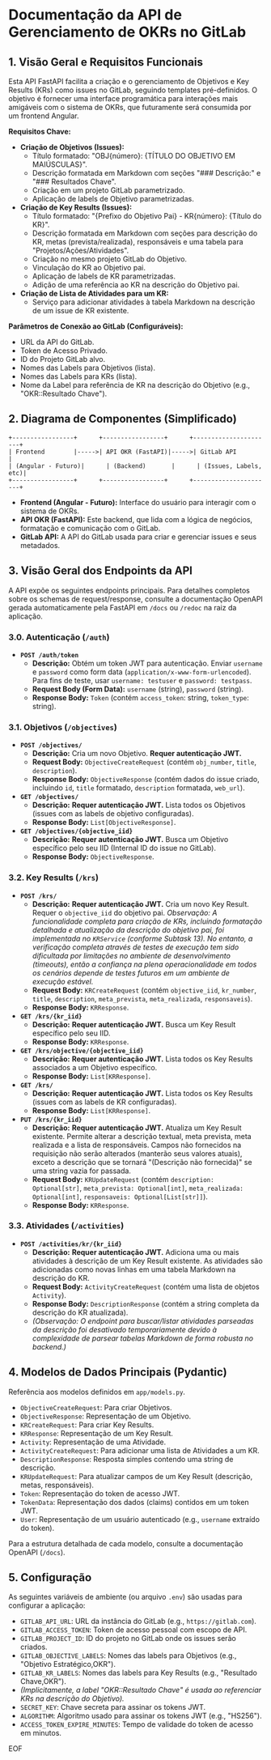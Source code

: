 # Documentação da API de Gerenciamento de OKRs no GitLab

## 1. Visão Geral e Requisitos Funcionais

Esta API FastAPI facilita a criação e o gerenciamento de Objetivos e Key Results (KRs) como issues no GitLab, seguindo templates pré-definidos. O objetivo é fornecer uma interface programática para interações mais amigáveis com o sistema de OKRs, que futuramente será consumida por um frontend Angular.

**Requisitos Chave:**

*   **Criação de Objetivos (Issues):**
    *   Título formatado: "OBJ{número}: {TÍTULO DO OBJETIVO EM MAIÚSCULAS}".
    *   Descrição formatada em Markdown com seções "### Descrição:" e "### Resultados Chave".
    *   Criação em um projeto GitLab parametrizado.
    *   Aplicação de labels de Objetivo parametrizadas.
*   **Criação de Key Results (Issues):**
    *   Título formatado: "{Prefixo do Objetivo Pai} - KR{número}: {Título do KR}".
    *   Descrição formatada em Markdown com seções para descrição do KR, metas (prevista/realizada), responsáveis e uma tabela para "Projetos/Ações/Atividades".
    *   Criação no mesmo projeto GitLab do Objetivo.
    *   Vinculação do KR ao Objetivo pai.
    *   Aplicação de labels de KR parametrizadas.
    *   Adição de uma referência ao KR na descrição do Objetivo pai.
*   **Criação de Lista de Atividades para um KR:**
    *   Serviço para adicionar atividades à tabela Markdown na descrição de um issue de KR existente.

**Parâmetros de Conexão ao GitLab (Configuráveis):**
*   URL da API do GitLab.
*   Token de Acesso Privado.
*   ID do Projeto GitLab alvo.
*   Nomes das Labels para Objetivos (lista).
*   Nomes das Labels para KRs (lista).
*   Nome da Label para referência de KR na descrição do Objetivo (e.g., "OKR::Resultado Chave").

## 2. Diagrama de Componentes (Simplificado)

```
+-----------------+      +-----------------+      +----------------------+
| Frontend        |----->| API OKR (FastAPI)|----->| GitLab API           |
| (Angular - Futuro)|      | (Backend)       |      | (Issues, Labels, etc)|
+-----------------+      +-----------------+      +----------------------+
```

*   **Frontend (Angular - Futuro):** Interface do usuário para interagir com o sistema de OKRs.
*   **API OKR (FastAPI):** Este backend, que lida com a lógica de negócios, formatação e comunicação com o GitLab.
*   **GitLab API:** A API do GitLab usada para criar e gerenciar issues e seus metadados.

## 3. Visão Geral dos Endpoints da API

A API expõe os seguintes endpoints principais. Para detalhes completos sobre os schemas de request/response, consulte a documentação OpenAPI gerada automaticamente pela FastAPI em `/docs` ou `/redoc` na raiz da aplicação.

### 3.0. Autenticação (`/auth`)

*   **`POST /auth/token`**
    *   **Descrição:** Obtém um token JWT para autenticação. Enviar `username` e `password` como form data (`application/x-www-form-urlencoded`). Para fins de teste, usar `username: testuser` e `password: testpass`.
    *   **Request Body (Form Data):** `username` (string), `password` (string).
    *   **Response Body:** `Token` (contém `access_token`: string, `token_type`: string).

### 3.1. Objetivos (`/objectives`)

*   **`POST /objectives/`**
    *   **Descrição:** Cria um novo Objetivo. **Requer autenticação JWT.**
    *   **Request Body:** `ObjectiveCreateRequest` (contém `obj_number`, `title`, `description`).
    *   **Response Body:** `ObjectiveResponse` (contém dados do issue criado, incluindo `id`, `title` formatado, `description` formatada, `web_url`).
*   **`GET /objectives/`**
    *   **Descrição:** **Requer autenticação JWT.** Lista todos os Objetivos (issues com as labels de objetivo configuradas).
    *   **Response Body:** `List[ObjectiveResponse]`.
*   **`GET /objectives/{objective_iid}`**
    *   **Descrição:** **Requer autenticação JWT.** Busca um Objetivo específico pelo seu IID (Internal ID do issue no GitLab).
    *   **Response Body:** `ObjectiveResponse`.

### 3.2. Key Results (`/krs`)

*   **`POST /krs/`**
    *   **Descrição:** **Requer autenticação JWT.** Cria um novo Key Result. Requer o `objective_iid` do objetivo pai.
        *Observação: A funcionalidade completa para criação de KRs, incluindo formatação detalhada e atualização da descrição do objetivo pai, foi implementada no `KRService` (conforme Subtask 13). No entanto, a verificação completa através de testes de execução tem sido dificultada por limitações no ambiente de desenvolvimento (timeouts), então a confiança na plena operacionalidade em todos os cenários depende de testes futuros em um ambiente de execução estável.*
    *   **Request Body:** `KRCreateRequest` (contém `objective_iid`, `kr_number`, `title`, `description`, `meta_prevista`, `meta_realizada`, `responsaveis`).
    *   **Response Body:** `KRResponse`.
*   **`GET /krs/{kr_iid}`**
    *   **Descrição:** **Requer autenticação JWT.** Busca um Key Result específico pelo seu IID.
    *   **Response Body:** `KRResponse`.
*   **`GET /krs/objective/{objective_iid}`**
    *   **Descrição:** **Requer autenticação JWT.** Lista todos os Key Results associados a um Objetivo específico.
    *   **Response Body:** `List[KRResponse]`.
*   **`GET /krs/`**
    *   **Descrição:** **Requer autenticação JWT.** Lista todos os Key Results (issues com as labels de KR configuradas).
    *   **Response Body:** `List[KRResponse]`.
*   **`PUT /krs/{kr_iid}`**
    *   **Descrição:** **Requer autenticação JWT.** Atualiza um Key Result existente. Permite alterar a descrição textual, meta prevista, meta realizada e a lista de responsáveis. Campos não fornecidos na requisição não serão alterados (manterão seus valores atuais), exceto a descrição que se tornará "(Descrição não fornecida)" se uma string vazia for passada.
    *   **Request Body:** `KRUpdateRequest` (contém `description: Optional[str]`, `meta_prevista: Optional[int]`, `meta_realizada: Optional[int]`, `responsaveis: Optional[List[str]]`).
    *   **Response Body:** `KRResponse`.

### 3.3. Atividades (`/activities`)

*   **`POST /activities/kr/{kr_iid}`**
    *   **Descrição:** **Requer autenticação JWT.** Adiciona uma ou mais atividades à descrição de um Key Result existente. As atividades são adicionadas como novas linhas em uma tabela Markdown na descrição do KR.
    *   **Request Body:** `ActivityCreateRequest` (contém uma lista de objetos `Activity`).
    *   **Response Body:** `DescriptionResponse` (contém a string completa da descrição do KR atualizada).
    *   *(Observação: O endpoint para buscar/listar atividades parseadas da descrição foi desativado temporariamente devido à complexidade de parsear tabelas Markdown de forma robusta no backend.)*

## 4. Modelos de Dados Principais (Pydantic)

Referência aos modelos definidos em `app/models.py`.

*   `ObjectiveCreateRequest`: Para criar Objetivos.
*   `ObjectiveResponse`: Representação de um Objetivo.
*   `KRCreateRequest`: Para criar Key Results.
*   `KRResponse`: Representação de um Key Result.
*   `Activity`: Representação de uma Atividade.
*   `ActivityCreateRequest`: Para adicionar uma lista de Atividades a um KR.
*   `DescriptionResponse`: Resposta simples contendo uma string de descrição.
*   `KRUpdateRequest`: Para atualizar campos de um Key Result (descrição, metas, responsáveis).
*   `Token`: Representação do token de acesso JWT.
*   `TokenData`: Representação dos dados (claims) contidos em um token JWT.
*   `User`: Representação de um usuário autenticado (e.g., `username` extraído do token).

Para a estrutura detalhada de cada modelo, consulte a documentação OpenAPI (`/docs`).

## 5. Configuração

As seguintes variáveis de ambiente (ou arquivo `.env`) são usadas para configurar a aplicação:

*   `GITLAB_API_URL`: URL da instância do GitLab (e.g., `https://gitlab.com`).
*   `GITLAB_ACCESS_TOKEN`: Token de acesso pessoal com escopo de API.
*   `GITLAB_PROJECT_ID`: ID do projeto no GitLab onde os issues serão criados.
*   `GITLAB_OBJECTIVE_LABELS`: Nomes das labels para Objetivos (e.g., "Objetivo Estratégico,OKR").
*   `GITLAB_KR_LABELS`: Nomes das labels para Key Results (e.g., "Resultado Chave,OKR").
*   *(Implicitamente, a label "OKR::Resultado Chave" é usada ao referenciar KRs na descrição do Objetivo).*
*   `SECRET_KEY`: Chave secreta para assinar os tokens JWT.
*   `ALGORITHM`: Algoritmo usado para assinar os tokens JWT (e.g., "HS256").
*   `ACCESS_TOKEN_EXPIRE_MINUTES`: Tempo de validade do token de acesso em minutos.

EOF
